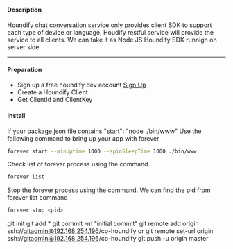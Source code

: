 #### Description

Houndify chat conversation service only provides client SDK to support each type of device or language, Houdify restful service will provide the service to all clients. We can take it as Node JS Houndify SDK runnign on server side.

---
#### Preparation

* Sign up a free houndify dev account [Sign Up](https://www.houndify.com/signup?ref=menubar)
* Create a Houndify Client
* Get ClientId and ClientKey




#### Install
If your package.json file contains "start": "node ./bin/www"
Use the following command to bring up your app with forever

```bash
forever start --minUptime 1000 --spinSleepTime 1000 ./bin/www
```

Check list of forever process using the command

```bash
forever list
```

Stop the forever process using the command. We can find the pid from forever list command

```bash
forever stop <pid>
```



git init
git add *
git commit -m "initial commit"
git remote add origin ssh://gitadmin@192.168.254.196/co-houndify
or 
git remote set-url origin ssh://gitadmin@192.168.254.196/co-houndify
git push -u origin master
